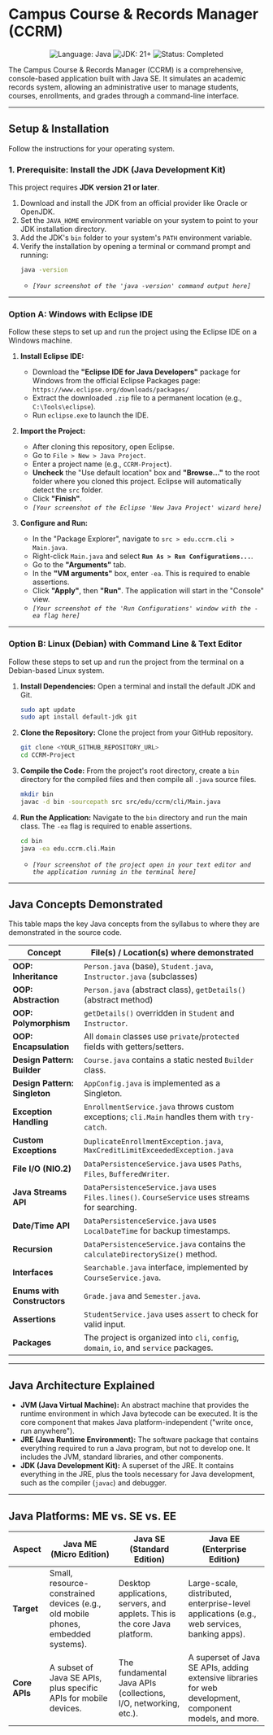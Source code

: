# Campus Course & Records Manager (CCRM)

<p align="center">
  <img src="https://img.shields.io/badge/Language-Java-DB413D?style=for-the-badge&logo=java" alt="Language: Java">
  <img src="https://img.shields.io/badge/JDK-21%2B-orange?style=for-the-badge" alt="JDK: 21+">
  <img src="https://img.shields.io/badge/Status-Completed-brightgreen?style=for-the-badge" alt="Status: Completed">
  
    
  </a>
</p>

The Campus Course & Records Manager (CCRM) is a comprehensive, console-based application built with Java SE. It simulates an academic records system, allowing an administrative user to manage students, courses, enrollments, and grades through a command-line interface.

---

## Setup & Installation

Follow the instructions for your operating system.

### 1. Prerequisite: Install the JDK (Java Development Kit)
This project requires **JDK version 21 or later**.

1.  Download and install the JDK from an official provider like Oracle or OpenJDK.
2.  Set the `JAVA_HOME` environment variable on your system to point to your JDK installation directory.
3.  Add the JDK's `bin` folder to your system's `PATH` environment variable.
4.  Verify the installation by opening a terminal or command prompt and running:
    ```bash
    java -version
    ```
    * _`[Your screenshot of the 'java -version' command output here]`_

---

### Option A: Windows with Eclipse IDE

Follow these steps to set up and run the project using the Eclipse IDE on a Windows machine.

1.  **Install Eclipse IDE:**
    * Download the **"Eclipse IDE for Java Developers"** package for Windows from the official Eclipse Packages page: `https://www.eclipse.org/downloads/packages/`
    * Extract the downloaded `.zip` file to a permanent location (e.g., `C:\Tools\eclipse`).
    * Run `eclipse.exe` to launch the IDE.

2.  **Import the Project:**
    * After cloning this repository, open Eclipse.
    * Go to `File > New > Java Project`.
    * Enter a project name (e.g., `CCRM-Project`).
    * **Uncheck** the "Use default location" box and **"Browse..."** to the root folder where you cloned this project. Eclipse will automatically detect the `src` folder.
    * Click **"Finish"**.
    * _`[Your screenshot of the Eclipse 'New Java Project' wizard here]`_

3.  **Configure and Run:**
    * In the "Package Explorer", navigate to `src > edu.ccrm.cli > Main.java`.
    * Right-click `Main.java` and select **`Run As > Run Configurations...`**.
    * Go to the **"Arguments"** tab.
    * In the **"VM arguments"** box, enter `-ea`. This is required to enable assertions.
    * Click **"Apply"**, then **"Run"**. The application will start in the "Console" view.
    * _`[Your screenshot of the 'Run Configurations' window with the -ea flag here]`_

---

### Option B: Linux (Debian) with Command Line & Text Editor

Follow these steps to set up and run the project from the terminal on a Debian-based Linux system.

1.  **Install Dependencies:**
    Open a terminal and install the default JDK and Git.
    ```bash
    sudo apt update
    sudo apt install default-jdk git
    ```

2.  **Clone the Repository:**
    Clone the project from your GitHub repository.
    ```bash
    git clone <YOUR_GITHUB_REPOSITORY_URL>
    cd CCRM-Project
    ```

3.  **Compile the Code:**
    From the project's root directory, create a `bin` directory for the compiled files and then compile all `.java` source files.
    ```bash
    mkdir bin
    javac -d bin -sourcepath src src/edu/ccrm/cli/Main.java
    ```

4.  **Run the Application:**
    Navigate to the `bin` directory and run the main class. The `-ea` flag is required to enable assertions.
    ```bash
    cd bin
    java -ea edu.ccrm.cli.Main
    ```
    * _`[Your screenshot of the project open in your text editor and the application running in the terminal here]`_

---

## Java Concepts Demonstrated

This table maps the key Java concepts from the syllabus to where they are demonstrated in the source code.

| Concept                       | File(s) / Location(s) where demonstrated                       |
| ----------------------------- | -------------------------------------------------------------- |
| **OOP: Inheritance** | `Person.java` (base), `Student.java`, `Instructor.java` (subclasses) |
| **OOP: Abstraction** | `Person.java` (abstract class), `getDetails()` (abstract method) |
| **OOP: Polymorphism** | `getDetails()` overridden in `Student` and `Instructor`.          |
| **OOP: Encapsulation** | All `domain` classes use `private`/`protected` fields with getters/setters. |
| **Design Pattern: Builder** | `Course.java` contains a static nested `Builder` class.        |
| **Design Pattern: Singleton** | `AppConfig.java` is implemented as a Singleton.                |
| **Exception Handling** | `EnrollmentService.java` throws custom exceptions; `cli.Main` handles them with `try-catch`. |
| **Custom Exceptions** | `DuplicateEnrollmentException.java`, `MaxCreditLimitExceededException.java` |
| **File I/O (NIO.2)** | `DataPersistenceService.java` uses `Paths`, `Files`, `BufferedWriter`. |
| **Java Streams API** | `DataPersistenceService.java` uses `Files.lines()`. `CourseService` uses streams for searching. |
| **Date/Time API** | `DataPersistenceService.java` uses `LocalDateTime` for backup timestamps. |
| **Recursion** | `DataPersistenceService.java` contains the `calculateDirectorySize()` method. |
| **Interfaces** | `Searchable.java` interface, implemented by `CourseService.java`. |
| **Enums with Constructors** | `Grade.java` and `Semester.java`.                              |
| **Assertions** | `StudentService.java` uses `assert` to check for valid input.  |
| **Packages** | The project is organized into `cli`, `config`, `domain`, `io`, and `service` packages. |

---

## Java Architecture Explained

* **JVM (Java Virtual Machine):** An abstract machine that provides the runtime environment in which Java bytecode can be executed. It is the core component that makes Java platform-independent ("write once, run anywhere").
* **JRE (Java Runtime Environment):** The software package that contains everything required to run a Java program, but not to develop one. It includes the JVM, standard libraries, and other components.
* **JDK (Java Development Kit):** A superset of the JRE. It contains everything in the JRE, plus the tools necessary for Java development, such as the compiler (`javac`) and debugger.

---

## Java Platforms: ME vs. SE vs. EE

| Aspect              | Java ME (Micro Edition)          | Java SE (Standard Edition)        | Java EE (Enterprise Edition)       |
| ------------------- | -------------------------------- | --------------------------------- | ---------------------------------- |
| **Target** | Small, resource-constrained devices (e.g., old mobile phones, embedded systems). | Desktop applications, servers, and applets. This is the core Java platform. | Large-scale, distributed, enterprise-level applications (e.g., web services, banking apps). |
| **Core APIs** | A subset of Java SE APIs, plus specific APIs for mobile devices. | The fundamental Java APIs (collections, I/O, networking, etc.). | A superset of Java SE APIs, adding extensive libraries for web development, component models, and more. |
